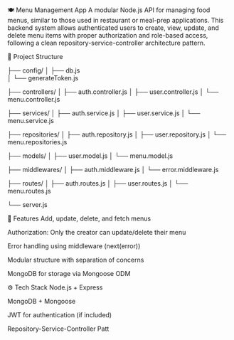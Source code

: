 🍽️ Menu Management App
A modular Node.js API for managing food menus, similar to those used in restaurant or meal-prep applications. This backend system allows authenticated users to create, view, update, and delete menu items with proper authorization and role-based access, following a clean repository-service-controller architecture pattern.



📁 Project Structure

├── config/
│   ├── db.js               
│   └── generateToken.js    

├── controllers/
│   ├── auth.controller.js
│   ├── user.controller.js
│   └── menu.controller.js

├── services/
│   ├── auth.service.js
│   ├── user.service.js
│   └── menu.service.js

├── repositories/
│   ├── auth.repository.js
│   ├── user.repository.js
│   └── menu.repositories.js

├── models/
│   ├── user.model.js
│   └── menu.model.js

├── middlewares/
│   ├── auth.middleware.js
│   └── error.middleware.js

├── routes/
│   ├── auth.routes.js
│   ├── user.routes.js
│   └── menu.routes.js

└── server.js

🚀 Features
Add, update, delete, and fetch menus

Authorization: Only the creator can update/delete their menu

Error handling using middleware (next(error))

Modular structure with separation of concerns

MongoDB for storage via Mongoose ODM



⚙️ Tech Stack
Node.js + Express

MongoDB + Mongoose

JWT for authentication (if included)

Repository-Service-Controller Patt
